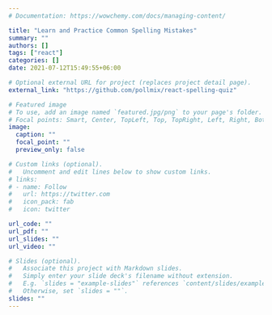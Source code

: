 ```yaml
---
# Documentation: https://wowchemy.com/docs/managing-content/

title: "Learn and Practice Common Spelling Mistakes"
summary: ""
authors: []
tags: ["react"]
categories: []
date: 2021-07-12T15:49:55+06:00

# Optional external URL for project (replaces project detail page).
external_link: "https://github.com/pollmix/react-spelling-quiz"

# Featured image
# To use, add an image named `featured.jpg/png` to your page's folder.
# Focal points: Smart, Center, TopLeft, Top, TopRight, Left, Right, BottomLeft, Bottom, BottomRight.
image:
  caption: ""
  focal_point: ""
  preview_only: false

# Custom links (optional).
#   Uncomment and edit lines below to show custom links.
# links:
# - name: Follow
#   url: https://twitter.com
#   icon_pack: fab
#   icon: twitter

url_code: ""
url_pdf: ""
url_slides: ""
url_video: ""

# Slides (optional).
#   Associate this project with Markdown slides.
#   Simply enter your slide deck's filename without extension.
#   E.g. `slides = "example-slides"` references `content/slides/example-slides.md`.
#   Otherwise, set `slides = ""`.
slides: ""
---
```

